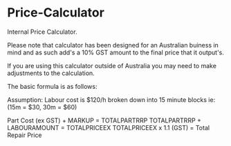 # Price-Calculator
Internal Price Calculator.

Please note that calculator has been designed for an Australian buiness in mind and as such add's a 10% GST amount to the final price that it output's.

If you are using this calculator outside of Australia you may need to make adjustments to the calculation.

The basic formula is as follows:

Assumption: Labour cost is $120/h broken down into 15 minute blocks ie: (15m = $30, 30m = $60)

Part Cost (ex GST) + MARKUP = TOTALPARTRRP
TOTALPARTRRP + LABOURAMOUNT = TOTALPRICEEX
TOTALPRICEEX x 1.1 (GST) = Total Repair Price
